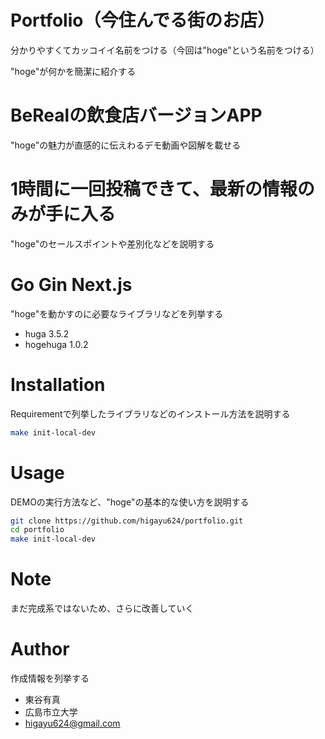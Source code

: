 
# Portfolio（今住んでる街のお店）

分かりやすくてカッコイイ名前をつける（今回は"hoge"という名前をつける）

"hoge"が何かを簡潔に紹介する

# BeRealの飲食店バージョンAPP

"hoge"の魅力が直感的に伝えわるデモ動画や図解を載せる

# 1時間に一回投稿できて、最新の情報のみが手に入る

"hoge"のセールスポイントや差別化などを説明する

# Go Gin Next.js

"hoge"を動かすのに必要なライブラリなどを列挙する

* huga 3.5.2
* hogehuga 1.0.2

# Installation

Requirementで列挙したライブラリなどのインストール方法を説明する

```bash
make init-local-dev
```

# Usage

DEMOの実行方法など、"hoge"の基本的な使い方を説明する

```bash
git clone https://github.com/higayu624/portfolio.git
cd portfolio
make init-local-dev
```

# Note

まだ完成系ではないため、さらに改善していく

# Author

作成情報を列挙する

* 東谷有真
* 広島市立大学
* higayu624@gmail.com